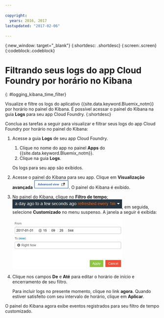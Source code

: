 ```yaml
---

copyright:
  years: 2016, 2017
lastupdated: "2017-02-06"

---
```



{:new_window: target="_blank"}
{:shortdesc: .shortdesc}
{:screen:.screen}
{:codeblock:.codeblock}


# Filtrando seus logs do app Cloud Foundry por horário no Kibana
{: #logging_kibana_time_filter}


Visualize e filtre os logs do aplicativo {{site.data.keyword.Bluemix_notm}} por horário no painel do Kibana. É possível acessar o painel do Kibana na guia **Logs** para seu app Cloud Foundry. 
{:shortdesc}

Conclua as tarefas a seguir para visualizar e filtrar seus logs do app Cloud Foundry por horário no painel do Kibana:

1. Acesse a guia **Logs** de seu app Cloud Foundry. 

    1. Clique no nome do app no painel **Apps** do {{site.data.keyword.Bluemix_notm}}.
    2. Clique na guia **Logs**. 
    
    Os logs para seu app são exibidos.

2. Acesse o painel do Kibana para seu app. Clique em **Visualização avançada** ![Link da visualização avançada](images/logging_advanced_view.jpg "Link da visualização avançada"). O painel do Kibana é exibido.


3. No painel do Kibana, clique no **Filtro de tempo**; ![Filtro de tempo do Kibana](images/logging_kibana_time_filter.jpg "Filtro de tempo do Kibana"), em seguida, selecione **Customizado** no menu suspenso. A janela a seguir é exibida:

    ![Filtro de tempo customizado no painel do Kibana](images/logging_custom_time_filter.jpg "Filtro de tempo customizado no painel do Kibana")

4. Clique nos campos **De** e **Até** para editar o horário de início e encerramento de seu filtro. 
    
    Para incluir logs no presente momento, clique no link **agora**. 
    Quando estiver satisfeito com seu intervalo de horário, clique em **Aplicar**. 

O painel do Kibana agora exibe eventos registrados para seu filtro de tempo customizado.
